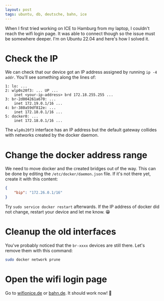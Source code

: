 ```yaml
---
layout: post
tags: ubuntu, db, deutsche, bahn, ice
---
```


When I first tried working on ICE to Hamburg from my laptop, I couldn't reach the wifi login page.
It was able to connect though so the issue must be somewhere deeper.
I'm on Ubuntu 22.04 and here's how I solved it.

# Check the IP

We can check that our device got an IP address assigned by running `ip -4 addr`.
You'll see something along the lines of:

```
1: lo: ...
2: wlp0s20f3: ... UP ...
    inet <your-ip-address> brd 172.18.255.255 ...
3: br-2d004261a670: ...
    inet 172.19.0.1/16 ...
4: br-380a59df812e: ...
    inet 172.18.0.1/16 ...
5: docker0: ...
    inet 172.18.0.1/16 ...
```

The `wlp0s20f3` interface has an IP address but the default gateway collides with networks created by the docker daemon.

# Change the docker address range

We need to move docker and the created bridges out of the way.
This can be done by editing the `/etc/docker/daemon.json` file.
If it's not there yet, create it with this content:

```json
{
	"bip": "172.26.0.1/16"
}
```

Try `sudo service docker restart` afterwards.
If the IP address of docker did not change, restart your device and let me know. 😁

# Cleanup the old interfaces

You've probably noticed that the `br-xxxx` devices are still there.
Let's remove them with this command:

```bash
sudo docker network prune
```

# Open the wifi login page

Go to [wifionice.de](https://www.wifionice.de) or [bahn.de](https://bahn.de).
It should work now! 🎉
